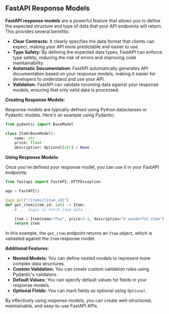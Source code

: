 ## FastAPI Response Models

**FastAPI response models** are a powerful feature that allows you to define the expected structure and type of data that your API endpoints will return. This provides several benefits:

* **Clear Contracts:** It clearly specifies the data format that clients can expect, making your API more predictable and easier to use.
* **Type Safety:** By defining the expected data types, FastAPI can enforce type safety, reducing the risk of errors and improving code maintainability.
* **Automatic Documentation:** FastAPI automatically generates API documentation based on your response models, making it easier for developers to understand and use your API.
* **Validation:** FastAPI can validate incoming data against your response models, ensuring that only valid data is processed.

**Creating Response Models:**

Response models are typically defined using Python dataclasses or Pydantic models. Here's an example using Pydantic:

```python
from pydantic import BaseModel

class Item(BaseModel):
    name: str
    price: float
    description: Optional[str] = None
```

**Using Response Models:**

Once you've defined your response model, you can use it in your FastAPI endpoints:

```python
from fastapi import FastAPI, HTTPException

app = FastAPI()

@app.get("/items/{item_id}")
def get_item(item_id: int) -> Item:
    # ... logic to fetch item data ...

    item = Item(name="Foo", price=3.4, description="A wonderful item")
    return item
```

In this example, the `get_item` endpoint returns an `Item` object, which is validated against the `Item` response model.

**Additional Features:**

* **Nested Models:** You can define nested models to represent more complex data structures.
* **Custom Validation:** You can create custom validation rules using Pydantic's validators.
* **Default Values:** You can specify default values for fields in your response models.
* **Optional Fields:** You can mark fields as optional using `Optional`.

By effectively using response models, you can create well-structured, maintainable, and easy-to-use FastAPI APIs.